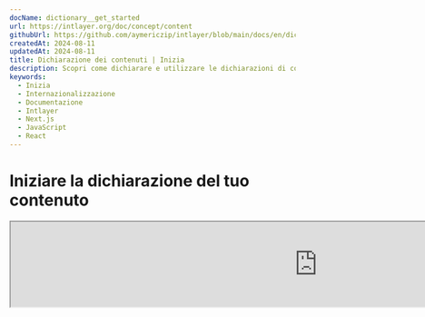```yaml
---
docName: dictionary__get_started
url: https://intlayer.org/doc/concept/content
githubUrl: https://github.com/aymericzip/intlayer/blob/main/docs/en/dictionary/get_started.md
createdAt: 2024-08-11
updatedAt: 2024-08-11
title: Dichiarazione dei contenuti | Inizia
description: Scopri come dichiarare e utilizzare le dichiarazioni di contenuto nel tuo sito web multilingue. Segui i passaggi in questa documentazione online per configurare il tuo progetto in pochi minuti.
keywords:
  - Inizia
  - Internazionalizzazione
  - Documentazione
  - Intlayer
  - Next.js
  - JavaScript
  - React
---
```


# Iniziare la dichiarazione del tuo contenuto

<iframe title="i18n, Markdown, JSON… one single solution to manage it all | Intlayer" class="m-auto aspect-[16/9] w-full overflow-hidden rounded-lg border-0" allow="autoplay; gyroscope;" loading="lazy" width="1080" height="auto" src="https://www.youtube.com/embed/1VHgSY_j9_I?autoplay=0&amp;origin=http://intlayer.org&amp;controls=0&amp;rel=1"/>

## Estensioni dei file

Per impostazione predefinita, Intlayer monitora tutti i file con le seguenti estensioni per le dichiarazioni di contenuto:

- `.content.json`
- `.content.ts`
- `.content.tsx`
- `.content.js`
- `.content.jsx`
- `.content.mjs`
- `.content.mjx`
- `.content.cjs`
- `.content.cjx`

L'applicazione cercherà i file che corrispondono al pattern glob `./src/**/*.content.{json,ts,tsx,js,jsx,mjs,mjx,cjs,cjx}` per impostazione predefinita.

Queste estensioni predefinite sono adatte per la maggior parte delle applicazioni. Tuttavia, se hai requisiti specifici, consulta la [guida alla personalizzazione delle estensioni di contenuto](https://github.com/aymericzip/intlayer/blob/main/docs/it/configuration.md#content-configuration) per istruzioni su come gestirle.

Per un elenco completo delle opzioni di configurazione, visita la documentazione di configurazione.

## Dichiarare il tuo contenuto

Crea e gestisci i tuoi dizionari:

```tsx fileName="src/example.content.tsx" contentDeclarationFormat="typescript"
import { t, enu, cond, nest, md, type Dictionary } from "intlayer";

interface Content {
  imbricatedContent: {
    imbricatedContent2: {
      stringContent: string;
      numberContent: number;
      booleanContent: boolean;
      javaScriptContent: string;
    };
  };
  multilingualContent: string;
  quantityContent: string;
  conditionalContent: string;
  externalContent: string;
  insertionContent: string;
  fileContent: string;
  nestedContent: any;
  markdownContent: any;
  jsxContent: any;
}

export default {
  key: "page",
  content: {
    imbricatedContent: {
      imbricatedContent2: {
        stringContent: "Ciao Mondo",
        numberContent: 123,
        booleanContent: true,
        javaScriptContent: `${process.env.NODE_ENV}`,
      },
    },
    multilingualContent: t({
      en: "Contenuto in inglese",
      "en-GB": "Contenuto in inglese (UK)",
      fr: "Contenuto in francese",
      es: "Contenuto in spagnolo",
    }),
    quantityContent: enu({
      "<-1": "Meno di meno una macchina",
      "-1": "Meno una macchina",
      "0": "Nessuna macchina",
      "1": "Una macchina",
      ">5": "Alcune macchine",
      ">19": "Molte macchine",
    }),
    conditionalContent: cond({
      true: "La validazione è abilitata",
      false: "La validazione è disabilitata",
    }),
    nestedContent: nest(
      "navbar", // La chiave del dizionario da annidare
      "login.button" // [Opzionale] Il percorso del contenuto da annidare
    ),
    externalContent: fetch("https://example.com").then((res) => res.json())
    markdownContent: md("# Esempio di Markdown"),

    /*
     * Disponibile solo utilizzando `react-intlayer` o `next-intlayer`
     */
    jsxContent: <h1>Il mio titolo</h1>,
  },
} satisfies Dictionary<Content>; // [opzionale] Dictionary è generico e ti permette di rafforzare la formattazione del tuo dizionario
```

```javascript fileName="src/example.content.mjx" contentDeclarationFormat="esm"
import { t, enu, cond, nest, md } from "intlayer";

/** @type {import('intlayer').Dictionary} */
export default {
  key: "page",
  content: {
    imbricatedContent: {
      imbricatedContent2: {
        stringContent: "Ciao Mondo",
        numberContent: 123,
        booleanContent: true,
        javaScriptContent: `${process.env.NODE_ENV}`,
      },
      imbricatedArray: [1, 2, 3],
    },
    multilingualContent: t({
      en: "Contenuto in inglese",
      "en-GB": "Contenuto in inglese (UK)",
      fr: "Contenuto in francese",
      es: "Contenuto in spagnolo",
    }),
    quantityContent: enu({
      "<-1": "Meno di meno una macchina",
      "-1": "Meno una macchina",
      "0": "Nessuna macchina",
      "1": "Una macchina",
      ">5": "Alcune macchine",
      ">19": "Molte macchine",
    }),
    conditionalContent: cond({
      true: "La validazione è abilitata",
      false: "La validazione è disabilitata",
    }),
    nestedContent: nest(
      "navbar", // La chiave del dizionario da annidare
      "login.button" // [Opzionale] Il percorso del contenuto da annidare
    ),
    markdownContent: md("# Esempio di Markdown"),
    externalContent: fetch("https://example.com").then((res) => res.json())

    // Disponibile solo utilizzando `react-intlayer` o `next-intlayer`
    jsxContent: <h1>Il mio titolo</h1>,
  },
};
```

```javascript fileName="src/example.content.cjx" contentDeclarationFormat="commonjs"
const { t, enu, cond, nest, md } = require("intlayer");

/** @type {import('intlayer').Dictionary} */
module.exports = {
  key: "page",
  content: {
    imbricatedContent: {
      imbricatedContent2: {
        stringContent: "Ciao Mondo",
        numberContent: 123,
        booleanContent: true,
        javaScriptContent: `${process.env.NODE_ENV}`,
      },
      imbricatedArray: [1, 2, 3],
    },
    multilingualContent: t({
      en: "Contenuto in inglese",
      "en-GB": "Contenuto in inglese (UK)",
      fr: "Contenuto in francese",
      es: "Contenuto in spagnolo",
    }),
    quantityContent: enu({
      "<-1": "Meno di meno una macchina",
      "-1": "Meno una macchina",
      "0": "Nessuna macchina",
      "1": "Una macchina",
      ">5": "Alcune macchine",
      ">19": "Molte macchine",
    }),
    conditionalContent: cond({
      true: "La validazione è abilitata",
      false: "La validazione è disabilitata",
    }),
    nestedContent: nest(
      "navbar", // La chiave del dizionario da annidare
      "login.button" // [Opzionale] Il percorso del contenuto da annidare
    ),
    markdownContent: md("# Esempio di Markdown"),
    externalContent: fetch("https://example.com").then((res) => res.json())

    // Disponibile solo utilizzando `react-intlayer` o `next-intlayer`
    jsxContent: <h1>Il mio titolo</h1>,
  },
};
```

```json5 fileName="src/example.content.json"  contentDeclarationFormat="json"
{
  "$schema": "https://intlayer.org/schema.json",
  "key": "page",
  "content": {
    "imbricatedContent": {
      "imbricatedContent2": {
        "stringContent": "Ciao Mondo",
        "numberContent": 123,
        "booleanContent": true,
      },
      "imbricatedArray": [1, 2, 3],
    },
    "multilingualContent": {
      "nodeType": "translation",
      "translation": {
        "en": "Contenuto in inglese",
        "en-GB": "Contenuto in inglese (UK)",
        "fr": "Contenuto in francese",
        "es": "Contenuto in spagnolo",
      },
    },
    "quantityContent": {
      "nodeType": "enumeration",
      "enumeration": {
        "0": "Nessuna macchina",
        "1": "Una macchina",
        "<-1": "Meno di meno una macchina",
        "-1": "Meno una macchina",
        ">5": "Alcune macchine",
        ">19": "Molte macchine",
      },
    },
    "conditionalContent": {
      "nodeType": "condition",
      "condition": {
        "true": "La validazione è abilitata",
        "false": "La validazione è disabilitata",
      },
    },
    "nestedContent": {
      "nodeType": "nested",
      "nested": { "dictionaryKey": "app" },
    },
    "markdownContent": {
      "nodeType": "markdown",
      "markdown": "# Esempio di Markdown",
    },
    "jsxContent": {
      "type": "h1",
      "key": null,
      "ref": null,
      "props": {
        "children": ["Il mio titolo"],
      },
    },
  },
}
```

## Imbricazione delle funzioni

Puoi senza problemi imbricare funzioni in altre.

Esempio:

```javascript fileName="src/example.content.tsx" contentDeclarationFormat="typescript"
import { t, enu, cond, nest, md, type Dictionary } from "intlayer";

const getName = async () => "John Doe";

export default {
  key: "page",
  content: {
    // `getIntlayer('page','en').hiMessage` restituisce `['Ciao', ' ', 'John Doe']`
    hiMessage: [
      t({
        en: "Ciao",
        fr: "Salut",
        es: "Hola",
      }),
      " ",
      getName(),
    ],
    // Contenuto composito che imbrica condizione, enumerazione e contenuto multilingue
    // `getIntlayer('page','en').advancedContent(true)(10) restituisce 'Trovati più elementi'`
    advancedContent: cond({
      true: enu({
        "0": t({
          en: "Nessun elemento trovato",
          fr: "Aucun élément trouvé",
          es: "Ningún elemento encontrado",
        }),
        "1": t({
          en: "Un elemento trovato",
          fr: "Un élément trouvé",
          es: "Un elemento encontrado",
        }),
        ">1": t({
          en: "Trovati più elementi",
          fr: "Plusieurs éléments trouvés",
          es: "Se encontraron múltiples elementos",
        }),
      }),
      false: t({
        en: "Nessun dato valido disponibile",
        fr: "Aucune donnée valide disponible",
        es: "No hay datos válidos disponibles",
      }),
    }),
  },
} satisfies Dictionary;
```

```javascript fileName="src/example.content.mjx" contentDeclarationFormat="esm"
import { t, enu, cond, nest, md } from "intlayer";

const getName = async () => "John Doe";

/** @type {import('intlayer').Dictionary} */
export default {
  key: "page",
  content: {
    // `getIntlayer('page','en').hiMessage` restituisce `['Ciao', ' ', 'John Doe']`
    hiMessage: [
      t({
        en: "Ciao",
        fr: "Salut",
        es: "Hola",
      }),
      " ",
      getName(),
    ],
    // Contenuto composito che imbrica condizione, enumerazione e contenuto multilingue
    // `getIntlayer('page','en').advancedContent(true)(10) restituisce 'Trovati più elementi'`
    advancedContent: cond({
      true: enu({
        "0": t({
          en: "Nessun elemento trovato",
          fr: "Aucun élément trouvé",
          es: "Ningún elemento encontrado",
        }),
        "1": t({
          en: "Un elemento trovato",
          fr: "Un élément trouvé",
          es: "Un elemento encontrado",
        }),
        ">1": t({
          en: "Trovati più elementi",
          fr: "Plusieurs éléments trouvés",
          es: "Se encontraron múltiples elementos",
        }),
      }),
      false: t({
        en: "Nessun dato valido disponibile",
        fr: "Aucune donnée valide disponible",
        es: "No hay datos válidos disponibles",
      }),
    }),
  },
};
```

```javascript fileName="src/example.content.cjx" contentDeclarationFormat="commonjs"
const { t, enu, cond, nest, md } = require("intlayer");

const getName = async () => "John Doe";

/** @type {import('intlayer').Dictionary} */
module.exports = {
  key: "page",
  content: {
    // `getIntlayer('page','en').hiMessage` restituisce `['Ciao', ' ', 'John Doe']`
    hiMessage: [
      t({
        en: "Ciao",
        fr: "Salut",
        es: "Hola",
      }),
      " ",
      getName(),
    ],
    // Contenuto composito che imbrica condizione, enumerazione e contenuto multilingue
    // `getIntlayer('page','en').advancedContent(true)(10) restituisce 'Trovati più elementi'`
    advancedContent: cond({
      true: enu({
        "0": t({
          en: "Nessun elemento trovato",
          fr: "Aucun élément trouvé",
          es: "Ningún elemento encontrado",
        }),
        "1": t({
          en: "Un elemento trovato",
          fr: "Un élément trouvé",
          es: "Un elemento encontrado",
        }),
        ">1": t({
          en: "Trovati più elementi",
          fr: "Plusieurs éléments trouvés",
          es: "Se encontraron múltiples elementos",
        }),
      }),
      false: t({
        en: "Nessun dato valido disponibile",
        fr: "Aucune donnée valide disponible",
        es: "No hay datos válidos disponibles",
      }),
    }),
  },
};
```

```json5 fileName="src/example.content.json"  contentDeclarationFormat="json"
{
  "$schema": "https://intlayer.org/schema.json",
  "key": "page",
  "content": {
    "hiMessage": {
      "nodeType": "composite",
      "composite": [
        {
          "nodeType": "translation",
          "translation": {
            "en": "Ciao",
            "fr": "Salut",
            "es": "Hola",
          },
        },
        " ",
        "John Doe",
      ],
    },
    "advancedContent": {
      "nodeType": "condition",
      "condition": {
        "true": {
          "nodeType": "enumeration",
          "enumeration": {
            "0": {
              "nodeType": "translation",
              "translation": {
                "en": "Nessun elemento trovato",
                "fr": "Aucun élément trouvé",
                "es": "Ningún elemento encontrado",
              },
            },
            "1": {
              "nodeType": "translation",
              "translation": {
                "en": "Un elemento trovato",
                "fr": "Un élément trouvé",
                "es": "Un elemento encontrado",
              },
            },
            ">1": {
              "nodeType": "translation",
              "translation": {
                "en": "Trovati più elementi",
                "fr": "Plusieurs éléments trouvés",
                "es": "Se encontraron múltiples elementos",
              },
            },
          },
        },
        "false": {
          "nodeType": "translation",
          "translation": {
            "en": "Nessun dato valido disponibile",
            "fr": "Aucune donnée valide disponible",
            "es": "No hay datos válidos disponibles",
          },
        },
      },
    },
  },
}
```
